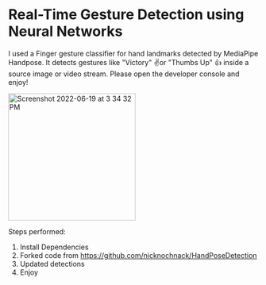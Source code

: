 # Real-Time Gesture Detection using Neural Networks

I used a Finger gesture classifier for hand landmarks detected by MediaPipe Handpose. It detects gestures like "Victory" ✌️or "Thumbs Up" 👍 inside a source image or video stream. Please open the developer console and enjoy!

<img width="256" alt="Screenshot 2022-06-19 at 3 34 32 PM" src="https://user-images.githubusercontent.com/26146104/174475824-3c757841-68bb-49d7-92e9-fac01c56ec30.png">

Steps performed:
1. Install Dependencies
2. Forked code from https://github.com/nicknochnack/HandPoseDetection
3. Updated detections
4. Enjoy

